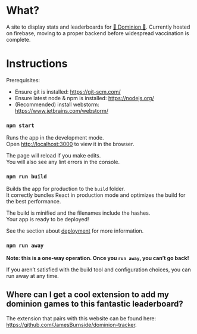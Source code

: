# What?
A site to display stats and leaderboards for [🏰 Dominion 🏰](https://dominion.games/). Currently hosted on firebase, moving to a proper backend before widespread vaccination is complete.

# Instructions
Prerequisites:

- Ensure git is installed: https://git-scm.com/
- Ensure latest node & npm is installed: https://nodejs.org/
- (Recommended) install webstorm: https://www.jetbrains.com/webstorm/


### `npm start`

Runs the app in the development mode.\
Open [http://localhost:3000](http://localhost:3000) to view it in the browser.

The page will reload if you make edits.\
You will also see any lint errors in the console.

### `npm run build`

Builds the app for production to the `build` folder.\
It correctly bundles React in production mode and optimizes the build for the best performance.

The build is minified and the filenames include the hashes.\
Your app is ready to be deployed!

See the section about [deployment](https://facebook.github.io/create-react-app/docs/deployment) for more information.

### `npm run away`

**Note: this is a one-way operation. Once you `run away`, you can’t go back!**

If you aren’t satisfied with the build tool and configuration choices, you can run away at any time.

## Where can I get a cool extension to add my dominion games to this fantastic leaderboard?

The extension that pairs with this website can be found here: https://github.com/JamesBurnside/dominion-tracker.
